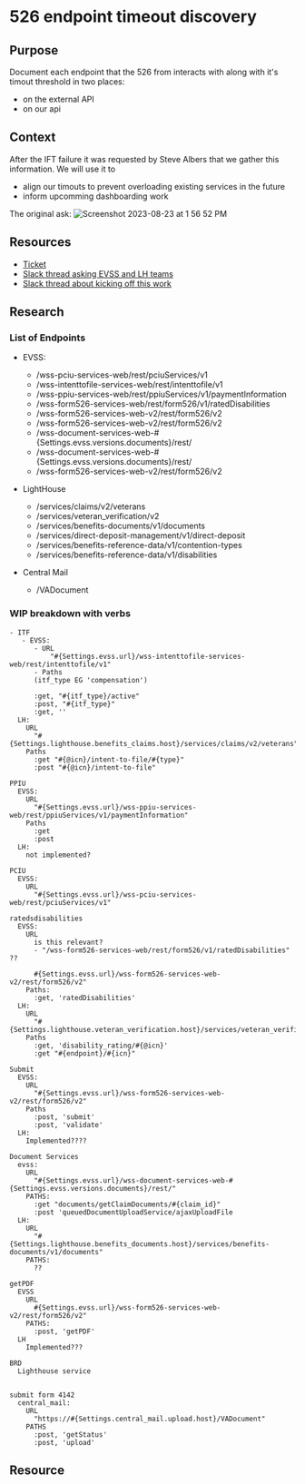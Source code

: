 # 526 endpoint timeout discovery

## Purpose

Document each endpoint that the 526 from interacts with along with it's timout threshold in two places:
- on the external API
- on our api

## Context

After the IFT failure<citation> it was requested by Steve Albers that we gather this information.  We will use it to
- align our timouts to prevent overloading existing services in the future
- inform upcomming dashboarding work

The original ask:
![Screenshot 2023-08-23 at 1 56 52 PM](https://github.com/department-of-veterans-affairs/va.gov-team/assets/15328092/72a670aa-8a2b-498f-896d-350b59ce9e75)

## Resources
- [Ticket](https://app.zenhub.com/workspaces/disability-benefits-experience-team-carbs-6470c8bfffee9809b2634a52/issues/gh/department-of-veterans-affairs/va.gov-team/64199)
- [Slack thread asking EVSS and LH teams](https://dsva.slack.com/archives/C02CQP3RFFX/p1693249478108359)
- [Slack thread about kicking off this work](https://dsva.slack.com/archives/C04KW0B46N5/p1693237964443529)

## Research

### List of Endpoints
- EVSS:
    - /wss-pciu-services-web/rest/pciuServices/v1
    - /wss-intenttofile-services-web/rest/intenttofile/v1
    - /wss-ppiu-services-web/rest/ppiuServices/v1/paymentInformation
    - /wss-form526-services-web/rest/form526/v1/ratedDisabilities
    - /wss-form526-services-web-v2/rest/form526/v2
    - /wss-form526-services-web-v2/rest/form526/v2
    - /wss-document-services-web-#{Settings.evss.versions.documents}/rest/
    - /wss-document-services-web-#{Settings.evss.versions.documents}/rest/
    - /wss-form526-services-web-v2/rest/form526/v2

- LightHouse
    - /services/claims/v2/veterans
    - /services/veteran_verification/v2
    - /services/benefits-documents/v1/documents
    - /services/direct-deposit-management/v1/direct-deposit
    - /services/benefits-reference-data/v1/contention-types
    - /services/benefits-reference-data/v1/disabilities

- Central Mail
    - /VADocument

### WIP breakdown with verbs

```
- ITF
   - EVSS: 
      - URL
          "#{Settings.evss.url}/wss-intenttofile-services-web/rest/intenttofile/v1"
      - Paths
      (itf_type EG 'compensation')

      :get, "#{itf_type}/active"
      :post, "#{itf_type}"
      :get, ''
  LH: 
    URL
      "#{Settings.lighthouse.benefits_claims.host}/services/claims/v2/veterans"
    Paths
      :get "#{@icn}/intent-to-file/#{type}"
      :post "#{@icn}/intent-to-file"

PPIU
  EVSS:
    URL
      "#{Settings.evss.url}/wss-ppiu-services-web/rest/ppiuServices/v1/paymentInformation"
    Paths
      :get
      :post
  LH:
    not implemented?

PCIU
  EVSS: 
    URL
      "#{Settings.evss.url}/wss-pciu-services-web/rest/pciuServices/v1"

ratedsdisabilities
  EVSS:
    URL
      is this relevant?
      - "/wss-form526-services-web/rest/form526/v1/ratedDisabilities" ??

      #{Settings.evss.url}/wss-form526-services-web-v2/rest/form526/v2"
    Paths:
      :get, 'ratedDisabilities'
  LH:
    URL
      "#{Settings.lighthouse.veteran_verification.host}/services/veteran_verification/v2"
    Paths
      :get, 'disability_rating/#{@icn}'
      :get "#{endpoint}/#{icn}"

Submit
  EVSS: 
    URL
      "#{Settings.evss.url}/wss-form526-services-web-v2/rest/form526/v2"
    Paths
      :post, 'submit'
      :post, 'validate'
  LH: 
    Implemented????

Document Services
  evss: 
    URL
      "#{Settings.evss.url}/wss-document-services-web-#{Settings.evss.versions.documents}/rest/"
    PATHS:
      :get "documents/getClaimDocuments/#{claim_id}"
      :post 'queuedDocumentUploadService/ajaxUploadFile
  LH: 
    URL
      "#{Settings.lighthouse.benefits_documents.host}/services/benefits-documents/v1/documents"
    PATHS:
      ??

getPDF
  EVSS
    URL
      #{Settings.evss.url}/wss-form526-services-web-v2/rest/form526/v2"
    PATHS: 
      :post, 'getPDF'
  LH
    Implemented???

BRD
  Lighthouse service


submit form 4142
  central_mail:
    URL
      "https://#{Settings.central_mail.upload.host}/VADocument"
    PATHS
      :post, 'getStatus'
      :post, 'upload'
```


## Resource

